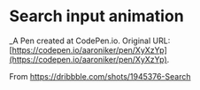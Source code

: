 # Search input animation
 _A Pen created at CodePen.io. Original URL: [https://codepen.io/aaroniker/pen/XyXzYp](https://codepen.io/aaroniker/pen/XyXzYp).

 From https://dribbble.com/shots/1945376-Search